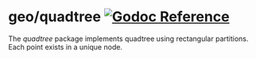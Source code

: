 # geo/quadtree [![Godoc Reference](https://pkg.go.dev/badge/github.com/pchchv/geo)](https://pkg.go.dev/github.com/pchchv/geo/quadtree)

The *quadtree* package implements quadtree using rectangular partitions. Each point exists in a unique node.